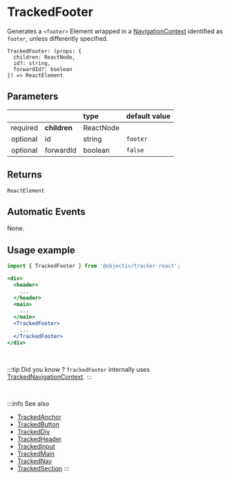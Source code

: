 # TrackedFooter

Generates a `<footer>` Element wrapped in a [NavigationContext](/taxonomy/reference/location-contexts/NavigationContext.md) identified as `footer`, unless differently specified. 

```tsx
TrackedFooter: (props: {
  children: ReactNode,
  id?: string,
  forwardId?: boolean
}) => ReactElement
```

## Parameters
|          |              | type                                 | default value |
|:--------:|:-------------|:-------------------------------------|:--------------|
| required | **children** | ReactNode                            |               |
| optional | id           | string                               | `footer`      |
| optional | forwardId    | boolean                              | `false`       |

## Returns
`ReactElement`

## Automatic Events
None.

## Usage example

```jsx
import { TrackedFooter } from '@objectiv/tracker-react';
```

```jsx
<div>
  <header>
    ...
  </header>
  <main>
    ...
  </main>
  <TrackedFooter>
    ...
  </TrackedFooter>
</div>
```

<br />

:::tip Did you know ?
`TrackedFooter` internally uses [TrackedNavigationContext](/tracking/react/api-reference/trackedContexts/TrackedNavigationContext.md).
:::

<br />

:::info See also
- [TrackedAnchor](/tracking/react/api-reference/trackedElements/TrackedAnchor.md)
- [TrackedButton](/tracking/react/api-reference/trackedElements/TrackedButton.md)
- [TrackedDiv](/tracking/react/api-reference/trackedElements/TrackedDiv.md)
- [TrackedHeader](/tracking/react/api-reference/trackedElements/TrackedHeader.md)
- [TrackedInput](/tracking/react/api-reference/trackedElements/TrackedInput.md)
- [TrackedMain](/tracking/react/api-reference/trackedElements/TrackedMain.md)
- [TrackedNav](/tracking/react/api-reference/trackedElements/TrackedNav.md)
- [TrackedSection](/tracking/react/api-reference/trackedElements/TrackedSection.md)
:::
